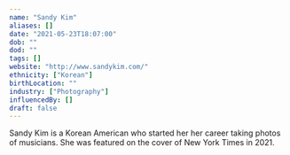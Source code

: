 ```yaml
---
name: "Sandy Kim"
aliases: []
date: "2021-05-23T18:07:00"
dob: ""
dod: ""
tags: []
website: "http://www.sandykim.com/"
ethnicity: ["Korean"]
birthLocation: ""
industry: ["Photography"]
influencedBy: []
draft: false
---
```


Sandy Kim is a Korean American who started her her career taking photos of musicians. She was featured on the cover of New York Times in 2021. 
